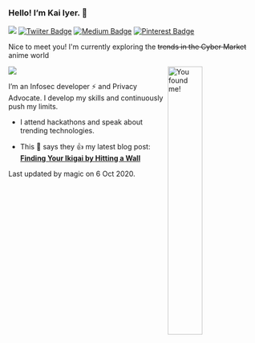 ### Hello! I’m Kai Iyer. 👋

 ![](https://visitor-badge.laobi.icu/badge?page_id=kaiiyer.visitor-badge)	[![Twiiter Badge](https://img.shields.io/badge/@kaiiyer-blueviolet?style=flat-square&labelColor=1ca0f1&logo=twitter&logoColor=white&link=https://twitter.com/kaiiyer)](https://twitter.com/kaiiyer)	[![Medium Badge](https://img.shields.io/badge/@kaiiyer-black?style=flat-square&labelColor=00000&logo=medium&logoColor=white&link=https://medium.com/@kaiiyer)](https://medium.com/@kaiiyer)	[![Pinterest Badge](https://img.shields.io/badge/@kai_iyer-darkred?style=flat-square&labelColor=red&logo=Pinterest&logoColor=white&link=https://www.pinterest.com/kai_iyer/)](https://www.pinterest.com/kai_iyer/) 

Nice to meet you! I'm currently exploring the ~~trends in the Cyber Market~~ anime world


 ![](https://github-readme-stats.vercel.app/api?username=kaiiyer&count_private=true&theme=dark&show_icons=true) <img src='https://media.giphy.com/media/dlMIwDQAxXn1K/giphy.gif' alt='You found me!' width='37%' align='right'/> 

 I’m an Infosec developer :zap: and Privacy Advocate. I develop my skills and continuously push my limits.

 - I attend hackathons and speak about trending technologies.

 - This 🦄 says they 👍 my latest blog post: **[Finding Your Ikigai by Hitting a Wall](https://blog.kaiiyer.ninja/Finding-your-Ikigai-by-hitting-a-wall.html)**

Last updated by magic on 6 Oct 2020.
